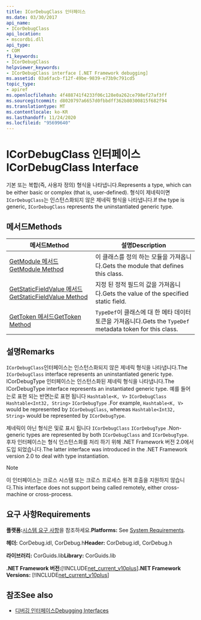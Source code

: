 ```yaml
---
title: ICorDebugClass 인터페이스
ms.date: 03/30/2017
api_name:
- ICorDebugClass
api_location:
- mscordbi.dll
api_type:
- COM
f1_keywords:
- ICorDebugClass
helpviewer_keywords:
- ICorDebugClass interface [.NET Framework debugging]
ms.assetid: 03a6facb-f12f-49be-9839-e73b9c791cd5
topic_type:
- apiref
ms.openlocfilehash: 4f488741f4233f06c128e0a262ce798ef27af3ff
ms.sourcegitcommit: d8020797a6657d0fbbdff362b80300815f682f94
ms.translationtype: MT
ms.contentlocale: ko-KR
ms.lasthandoff: 11/24/2020
ms.locfileid: "95699640"
---
```

# <a name="icordebugclass-interface"></a><span data-ttu-id="54dc5-102">ICorDebugClass 인터페이스</span><span class="sxs-lookup"><span data-stu-id="54dc5-102">ICorDebugClass Interface</span></span>

<span data-ttu-id="54dc5-103">기본 또는 복합(즉, 사용자 정의) 형식을 나타냅니다.</span><span class="sxs-lookup"><span data-stu-id="54dc5-103">Represents a type, which can be either basic or complex (that is, user-defined).</span></span> <span data-ttu-id="54dc5-104">형식이 제네릭이면 `ICorDebugClass`는 인스턴스화되지 않은 제네릭 형식을 나타냅니다.</span><span class="sxs-lookup"><span data-stu-id="54dc5-104">If the type is generic, `ICorDebugClass` represents the uninstantiated generic type.</span></span>  
  
## <a name="methods"></a><span data-ttu-id="54dc5-105">메서드</span><span class="sxs-lookup"><span data-stu-id="54dc5-105">Methods</span></span>  
  
|<span data-ttu-id="54dc5-106">메서드</span><span class="sxs-lookup"><span data-stu-id="54dc5-106">Method</span></span>|<span data-ttu-id="54dc5-107">설명</span><span class="sxs-lookup"><span data-stu-id="54dc5-107">Description</span></span>|  
|------------|-----------------|  
|[<span data-ttu-id="54dc5-108">GetModule 메서드</span><span class="sxs-lookup"><span data-stu-id="54dc5-108">GetModule Method</span></span>](icordebugclass-getmodule-method.md)|<span data-ttu-id="54dc5-109">이 클래스를 정의 하는 모듈을 가져옵니다.</span><span class="sxs-lookup"><span data-stu-id="54dc5-109">Gets the module that defines this class.</span></span>|  
|[<span data-ttu-id="54dc5-110">GetStaticFieldValue 메서드</span><span class="sxs-lookup"><span data-stu-id="54dc5-110">GetStaticFieldValue Method</span></span>](icordebugclass-getstaticfieldvalue-method.md)|<span data-ttu-id="54dc5-111">지정 된 정적 필드의 값을 가져옵니다.</span><span class="sxs-lookup"><span data-stu-id="54dc5-111">Gets the value of the specified static field.</span></span>|  
|[<span data-ttu-id="54dc5-112">GetToken 메서드</span><span class="sxs-lookup"><span data-stu-id="54dc5-112">GetToken Method</span></span>](icordebugclass-gettoken-method.md)|<span data-ttu-id="54dc5-113">`TypeDef`이 클래스에 대 한 메타 데이터 토큰을 가져옵니다.</span><span class="sxs-lookup"><span data-stu-id="54dc5-113">Gets the `TypeDef` metadata token for this class.</span></span>|  
  
## <a name="remarks"></a><span data-ttu-id="54dc5-114">설명</span><span class="sxs-lookup"><span data-stu-id="54dc5-114">Remarks</span></span>  

 <span data-ttu-id="54dc5-115">`ICorDebugClass`인터페이스는 인스턴스화되지 않은 제네릭 형식을 나타냅니다.</span><span class="sxs-lookup"><span data-stu-id="54dc5-115">The `ICorDebugClass` interface represents an uninstantiated generic type.</span></span> <span data-ttu-id="54dc5-116">ICorDebugType 인터페이스는 인스턴스화된 제네릭 형식을 나타냅니다.</span><span class="sxs-lookup"><span data-stu-id="54dc5-116">The ICorDebugType interface represents an instantiated generic type.</span></span> <span data-ttu-id="54dc5-117">예를 들어는로 표현 되는 반면는로 표현 됩니다 `Hashtable<K, V>` `ICorDebugClass` `Hashtable<Int32, String>` `ICorDebugType` .</span><span class="sxs-lookup"><span data-stu-id="54dc5-117">For example, `Hashtable<K, V>` would be represented by `ICorDebugClass`, whereas `Hashtable<Int32, String>` would be represented by `ICorDebugType`.</span></span>  
  
 <span data-ttu-id="54dc5-118">제네릭이 아닌 형식은 및로 표시 됩니다 `ICorDebugClass` `ICorDebugType` .</span><span class="sxs-lookup"><span data-stu-id="54dc5-118">Non-generic types are represented by both `ICorDebugClass` and `ICorDebugType`.</span></span> <span data-ttu-id="54dc5-119">후자 인터페이스는 형식 인스턴스화를 처리 하기 위해 .NET Framework 버전 2.0에서 도입 되었습니다.</span><span class="sxs-lookup"><span data-stu-id="54dc5-119">The latter interface was introduced in the .NET Framework version 2.0 to deal with type instantiation.</span></span>  
  
> [!NOTE]
> <span data-ttu-id="54dc5-120">이 인터페이스는 크로스 시스템 또는 크로스 프로세스 원격 호출을 지원하지 않습니다.</span><span class="sxs-lookup"><span data-stu-id="54dc5-120">This interface does not support being called remotely, either cross-machine or cross-process.</span></span>  
  
## <a name="requirements"></a><span data-ttu-id="54dc5-121">요구 사항</span><span class="sxs-lookup"><span data-stu-id="54dc5-121">Requirements</span></span>  

 <span data-ttu-id="54dc5-122">**플랫폼:**[시스템 요구 사항](../../get-started/system-requirements.md)을 참조하세요.</span><span class="sxs-lookup"><span data-stu-id="54dc5-122">**Platforms:** See [System Requirements](../../get-started/system-requirements.md).</span></span>  
  
 <span data-ttu-id="54dc5-123">**헤더:** CorDebug.idl, CorDebug.h</span><span class="sxs-lookup"><span data-stu-id="54dc5-123">**Header:** CorDebug.idl, CorDebug.h</span></span>  
  
 <span data-ttu-id="54dc5-124">**라이브러리:** CorGuids.lib</span><span class="sxs-lookup"><span data-stu-id="54dc5-124">**Library:** CorGuids.lib</span></span>  
  
 <span data-ttu-id="54dc5-125">**.NET Framework 버전:**[!INCLUDE[net_current_v10plus](../../../../includes/net-current-v10plus-md.md)]</span><span class="sxs-lookup"><span data-stu-id="54dc5-125">**.NET Framework Versions:** [!INCLUDE[net_current_v10plus](../../../../includes/net-current-v10plus-md.md)]</span></span>  
  
## <a name="see-also"></a><span data-ttu-id="54dc5-126">참조</span><span class="sxs-lookup"><span data-stu-id="54dc5-126">See also</span></span>

- [<span data-ttu-id="54dc5-127">디버깅 인터페이스</span><span class="sxs-lookup"><span data-stu-id="54dc5-127">Debugging Interfaces</span></span>](debugging-interfaces.md)

